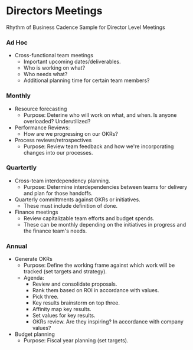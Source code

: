# Directors Meetings

Rhythm of Business Cadence Sample for Director Level Meetings 

### Ad Hoc
- Cross-functional team meetings
  - Important upcoming dates/deliverables.
  - Who is working on what? 
  - Who needs what? 
  - Additional planning time for certain team members?
  
### Monthly
- Resource forecasting
  - Purpose: Deterine who will work on what, and when. Is anyone overloaded? Underutilized?
- Performance Reviews:
  - How are we progressing on our OKRs?
- Process reviews/retrospectives
  - Purpose: Review team feedback and how we're incorporating changes into our processes.

### Quartertly
- Cross-team interdependency planning.
  - Purpose: Determine interdependencies between teams for delivery and plan for those handoffs.
- Quarterly committments against OKRs or initiatives. 
  - These must include definition of done. 
- Finance meetings
  - Review capitalizable team efforts and budget spends.
  - These can be monthly depending on the initiatives in progress and the finance team's needs.

### Annual 
- Generate OKRs
  - Purpose: Define the working frame against which work will be tracked (set targets and strategy).
  - Agenda: 
    - Review and consolidate proposals.
    - Rank them based on ROI in accordance with values.
    - Pick three.
    - Key results brainstorm on top three.
    - Affinity map key results.
    - Set values for key results.
    - OKRs review. Are they inspiring? In accordance with company values?
- Budget planning
  - Purpose: Fiscal year planning (set targets).
